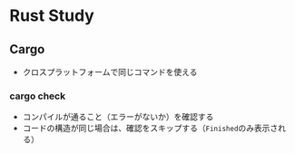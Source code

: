 # Rust Study

## Cargo

* クロスプラットフォームで同じコマンドを使える
### cargo check

* コンパイルが通ること（エラーがないか）を確認する
* コードの構造が同じ場合は、確認をスキップする（`Finished`のみ表示される）